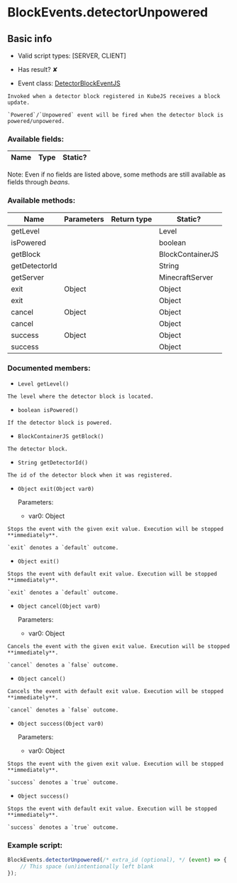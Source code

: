 # BlockEvents.detectorUnpowered

## Basic info

- Valid script types: [SERVER, CLIENT]

- Has result? ✘

- Event class: [DetectorBlockEventJS](https://github.com/KubeJS-Mods/KubeJS/tree/1902/common/src/main/java/dev/latvian/mods/kubejs/block/DetectorBlockEventJS.java)

```
Invoked when a detector block registered in KubeJS receives a block update.

`Powered`/`Unpowered` event will be fired when the detector block is powered/unpowered.
```

### Available fields:

| Name | Type | Static? |
| ---- | ---- | ------- |

Note: Even if no fields are listed above, some methods are still available as fields through *beans*.

### Available methods:

| Name | Parameters | Return type | Static? |
| ---- | ---------- | ----------- | ------- |
| getLevel |  |  | Level | ✘ |
| isPowered |  |  | boolean | ✘ |
| getBlock |  |  | BlockContainerJS | ✘ |
| getDetectorId |  |  | String | ✘ |
| getServer |  |  | MinecraftServer | ✘ |
| exit | Object |  | Object | ✘ |
| exit |  |  | Object | ✘ |
| cancel | Object |  | Object | ✘ |
| cancel |  |  | Object | ✘ |
| success | Object |  | Object | ✘ |
| success |  |  | Object | ✘ |


### Documented members:

- `Level getLevel()`
```
The level where the detector block is located.
```

- `boolean isPowered()`
```
If the detector block is powered.
```

- `BlockContainerJS getBlock()`
```
The detector block.
```

- `String getDetectorId()`
```
The id of the detector block when it was registered.
```

- `Object exit(Object var0)`

  Parameters:
  - var0: Object

```
Stops the event with the given exit value. Execution will be stopped **immediately**.

`exit` denotes a `default` outcome.
```

- `Object exit()`
```
Stops the event with default exit value. Execution will be stopped **immediately**.

`exit` denotes a `default` outcome.
```

- `Object cancel(Object var0)`

  Parameters:
  - var0: Object

```
Cancels the event with the given exit value. Execution will be stopped **immediately**.

`cancel` denotes a `false` outcome.
```

- `Object cancel()`
```
Cancels the event with default exit value. Execution will be stopped **immediately**.

`cancel` denotes a `false` outcome.
```

- `Object success(Object var0)`

  Parameters:
  - var0: Object

```
Stops the event with the given exit value. Execution will be stopped **immediately**.

`success` denotes a `true` outcome.
```

- `Object success()`
```
Stops the event with default exit value. Execution will be stopped **immediately**.

`success` denotes a `true` outcome.
```



### Example script:

```js
BlockEvents.detectorUnpowered(/* extra_id (optional), */ (event) => {
	// This space (un)intentionally left blank
});
```


